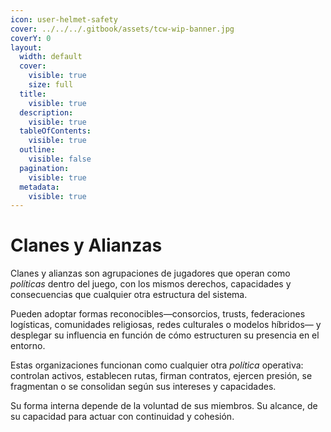```yaml
---
icon: user-helmet-safety
cover: ../../../.gitbook/assets/tcw-wip-banner.jpg
coverY: 0
layout:
  width: default
  cover:
    visible: true
    size: full
  title:
    visible: true
  description:
    visible: true
  tableOfContents:
    visible: true
  outline:
    visible: false
  pagination:
    visible: true
  metadata:
    visible: true
---
```


# Clanes y Alianzas

Clanes y alianzas son agrupaciones de jugadores que operan como _políticas_ dentro del juego, con los mismos derechos, capacidades y consecuencias que cualquier otra estructura del sistema.

Pueden adoptar formas reconocibles—consorcios, trusts, federaciones logísticas, comunidades religiosas, redes culturales o modelos híbridos— y desplegar su influencia en función de cómo estructuren su presencia en el entorno.

Estas organizaciones funcionan como cualquier otra _política_ operativa: controlan activos, establecen rutas, firman contratos, ejercen presión, se fragmentan o se consolidan según sus intereses y capacidades.

Su forma interna depende de la voluntad de sus miembros. Su alcance, de su capacidad para actuar con continuidad y cohesión.
